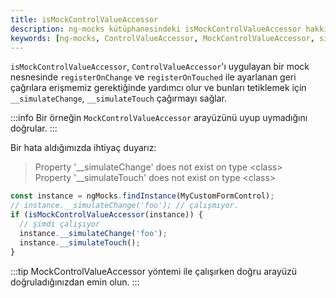 ```yaml
---
title: isMockControlValueAccessor
description: ng-mocks kütüphanesindeki isMockControlValueAccessor hakkında belge. Bu içerikte, mock nesnelerde geri çağrılara erişimi ve simülasyon işlemleri üzerine bilgiler verilmektedir.
keywords: [ng-mocks, ControlValueAccessor, MockControlValueAccessor, simulateChange, simulateTouch]
---
```


`isMockControlValueAccessor`, `ControlValueAccessor`'ı uygulayan bir mock nesnesinde `registerOnChange` ve `registerOnTouched` ile ayarlanan geri çağrılara erişmemiz gerektiğinde yardımcı olur ve bunları tetiklemek için `__simulateChange`, `__simulateTouch` çağırmayı sağlar. 

:::info
Bir örneğin `MockControlValueAccessor` arayüzünü uyup uymadığını doğrular.
:::

Bir hata aldığımızda ihtiyaç duyarız:

> Property '\_\_simulateChange' does not exist on type &lt;class&gt;  
> Property '\_\_simulateTouch' does not exist on type &lt;class&gt;  
>
  
```ts
const instance = ngMocks.findInstance(MyCustomFormControl);
// instance.__simulateChange('foo'); // çalışmıyor.
if (isMockControlValueAccessor(instance)) {
  // şimdi çalışıyor
  instance.__simulateChange('foo');
  instance.__simulateTouch();
}
```

:::tip
MockControlValueAccessor yöntemi ile çalışırken doğru arayüzü doğruladığınızdan emin olun.
:::